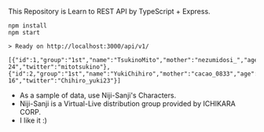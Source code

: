 This Repository is Learn to REST API by TypeScript + Express.

```
npm install
npm start
```
```
> Ready on http://localhost:3000/api/v1/
```

```
[{"id":1,"group":"1st","name":"TsukinoMito","mother":"nezumidosi_","age":16,"height":151,"birthday":"09-24","twitter":"mitotsukino"},{"id":2,"group":"1st","name":"YukiChihiro","mother":"cacao_0833","age":10,"height":138,"birthday":"07-16","twitter":"Chihiro_yuki23"}]
```

- As a sample of data, use Niji-Sanji's Characters.
- Niji-Sanji is a Virtual-Live distribution group provided by ICHIKARA CORP.
- I like it :)
